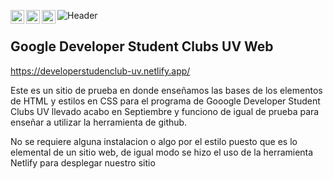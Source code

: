 ![Header](https://i.postimg.cc/1zkWf4SN/Ivan-Garcia-5.gif)
<a href="https://twitter.com/IvanFougerat">
  <img align="left" alt="Ivan Garcia | Twitter" width="22px" src="https://img.icons8.com/color/48/000000/twitter--v1.png" />
</a>
<a href="https://www.linkedin.com/in/carlos-ivan-garcia-fougerat-b970411a6//">
  <img align="left" alt="Ivan's LinkdeIN" width="22px" src="https://img.icons8.com/color/48/000000/linkedin.png" />
</a>
<a href="https://www.instagram.com/ivanfou/">
  <img align="left" alt="Ivan's Instagram" width="22px" src="https://img.icons8.com/color/48/000000/instagram-new--v1.png" />
</a>  

## Google Developer Student Clubs UV Web
https://developerstudenclub-uv.netlify.app/

Este es un sitio de prueba en donde enseñamos las bases de los elementos de HTML y estilos en CSS para el programa de Gooogle Developer Student Clubs UV
llevado acabo en Septiembre y funciono de igual de prueba para enseñar a utilizar la herramienta de github.

No se requiere alguna instalacion o algo por el estilo puesto que es lo elemental de un sitio web, de igual modo se hizo el uso de la herramienta Netlify 
para desplegar nuestro sitio
